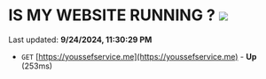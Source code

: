 # IS MY WEBSITE RUNNING ? [![](https://img.shields.io/static/v1?label=Sponsor&message=%E2%9D%A4&logo=GitHub&color=%23fe8e86)](https://github.com/sponsors/Youssef-Lehmam)

Last updated: **9/24/2024, 11:30:29 PM**

- `GET` [https://youssefservice.me](https://youssefservice.me) - **Up** (253ms)
